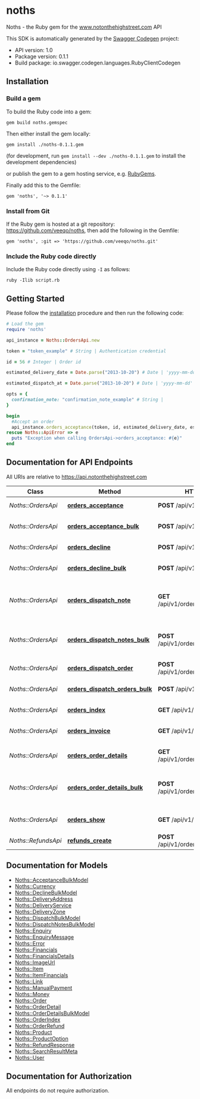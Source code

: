 # noths

Noths - the Ruby gem for the www.notonthehighstreet.com API

This SDK is automatically generated by the [Swagger Codegen](https://github.com/swagger-api/swagger-codegen) project:

- API version: 1.0
- Package version: 0.1.1
- Build package: io.swagger.codegen.languages.RubyClientCodegen

## Installation

### Build a gem

To build the Ruby code into a gem:

```shell
gem build noths.gemspec
```

Then either install the gem locally:

```shell
gem install ./noths-0.1.1.gem
```
(for development, run `gem install --dev ./noths-0.1.1.gem` to install the development dependencies)

or publish the gem to a gem hosting service, e.g. [RubyGems](https://rubygems.org/).

Finally add this to the Gemfile:

    gem 'noths', '~> 0.1.1'

### Install from Git

If the Ruby gem is hosted at a git repository: https://github.com/veeqo/noths, then add the following in the Gemfile:

    gem 'noths', :git => 'https://github.com/veeqo/noths.git'

### Include the Ruby code directly

Include the Ruby code directly using `-I` as follows:

```shell
ruby -Ilib script.rb
```

## Getting Started

Please follow the [installation](#installation) procedure and then run the following code:
```ruby
# Load the gem
require 'noths'

api_instance = Noths::OrdersApi.new

token = "token_example" # String | Authentication credential

id = 56 # Integer | Order id

estimated_delivery_date = Date.parse("2013-10-20") # Date | 'yyyy-mm-dd'

estimated_dispatch_at = Date.parse("2013-10-20") # Date | 'yyyy-mm-dd'

opts = { 
  confirmation_note: "confirmation_note_example" # String | 
}

begin
  #Accept an order
  api_instance.orders_acceptance(token, id, estimated_delivery_date, estimated_dispatch_at, opts)
rescue Noths::ApiError => e
  puts "Exception when calling OrdersApi->orders_acceptance: #{e}"
end

```

## Documentation for API Endpoints

All URIs are relative to https://api.notonthehighstreet.com

Class | Method | HTTP request | Description
------------ | ------------- | ------------- | -------------
*Noths::OrdersApi* | [**orders_acceptance**](docs/OrdersApi.md#orders_acceptance) | **POST** /api/v1/orders/{id}/accept | Accept an order
*Noths::OrdersApi* | [**orders_acceptance_bulk**](docs/OrdersApi.md#orders_acceptance_bulk) | **POST** /api/v1/orders/accept | Accept multiple orders
*Noths::OrdersApi* | [**orders_decline**](docs/OrdersApi.md#orders_decline) | **POST** /api/v1/orders/{id}/decline | Decline an order
*Noths::OrdersApi* | [**orders_decline_bulk**](docs/OrdersApi.md#orders_decline_bulk) | **POST** /api/v1/orders/decline | Decline multiple orders
*Noths::OrdersApi* | [**orders_dispatch_note**](docs/OrdersApi.md#orders_dispatch_note) | **GET** /api/v1/orders/{id}/dispatch_note | Generate a dispatch note pdf or gift note pdf.
*Noths::OrdersApi* | [**orders_dispatch_notes_bulk**](docs/OrdersApi.md#orders_dispatch_notes_bulk) | **POST** /api/v1/orders/dispatch_notes | Generate pdf with dispatch note for each order
*Noths::OrdersApi* | [**orders_dispatch_order**](docs/OrdersApi.md#orders_dispatch_order) | **POST** /api/v1/orders/{id}/dispatch | Dispatch an order
*Noths::OrdersApi* | [**orders_dispatch_orders_bulk**](docs/OrdersApi.md#orders_dispatch_orders_bulk) | **POST** /api/v1/orders/dispatch | Dispatch multiple orders
*Noths::OrdersApi* | [**orders_index**](docs/OrdersApi.md#orders_index) | **GET** /api/v1/orders | Fetch orders
*Noths::OrdersApi* | [**orders_invoice**](docs/OrdersApi.md#orders_invoice) | **GET** /api/v1/orders/{id}/invoice | Generate a vat invoice pdf.
*Noths::OrdersApi* | [**orders_order_details**](docs/OrdersApi.md#orders_order_details) | **GET** /api/v1/orders/{id}/order_details | Generate an order details pdf
*Noths::OrdersApi* | [**orders_order_details_bulk**](docs/OrdersApi.md#orders_order_details_bulk) | **POST** /api/v1/orders/order_details | Generate pdf with order details for each order
*Noths::OrdersApi* | [**orders_show**](docs/OrdersApi.md#orders_show) | **GET** /api/v1/orders/{id} | Fetch a single Order
*Noths::RefundsApi* | [**refunds_create**](docs/RefundsApi.md#refunds_create) | **POST** /api/v1/orders/{order_id}/refunds | Refund an order


## Documentation for Models

 - [Noths::AcceptanceBulkModel](docs/AcceptanceBulkModel.md)
 - [Noths::Currency](docs/Currency.md)
 - [Noths::DeclineBulkModel](docs/DeclineBulkModel.md)
 - [Noths::DeliveryAddress](docs/DeliveryAddress.md)
 - [Noths::DeliveryService](docs/DeliveryService.md)
 - [Noths::DeliveryZone](docs/DeliveryZone.md)
 - [Noths::DispatchBulkModel](docs/DispatchBulkModel.md)
 - [Noths::DispatchNotesBulkModel](docs/DispatchNotesBulkModel.md)
 - [Noths::Enquiry](docs/Enquiry.md)
 - [Noths::EnquiryMessage](docs/EnquiryMessage.md)
 - [Noths::Error](docs/Error.md)
 - [Noths::Financials](docs/Financials.md)
 - [Noths::FinancialsDetails](docs/FinancialsDetails.md)
 - [Noths::ImageUrl](docs/ImageUrl.md)
 - [Noths::Item](docs/Item.md)
 - [Noths::ItemFinancials](docs/ItemFinancials.md)
 - [Noths::Link](docs/Link.md)
 - [Noths::ManualPayment](docs/ManualPayment.md)
 - [Noths::Money](docs/Money.md)
 - [Noths::Order](docs/Order.md)
 - [Noths::OrderDetail](docs/OrderDetail.md)
 - [Noths::OrderDetailsBulkModel](docs/OrderDetailsBulkModel.md)
 - [Noths::OrderIndex](docs/OrderIndex.md)
 - [Noths::OrderRefund](docs/OrderRefund.md)
 - [Noths::Product](docs/Product.md)
 - [Noths::ProductOption](docs/ProductOption.md)
 - [Noths::RefundResponse](docs/RefundResponse.md)
 - [Noths::SearchResultMeta](docs/SearchResultMeta.md)
 - [Noths::User](docs/User.md)


## Documentation for Authorization

 All endpoints do not require authorization.

